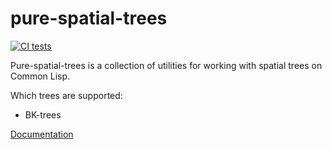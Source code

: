 pure-spatial-trees
==================
[![CI tests](https://github.com/shamazmazum/pure-spatial-trees/actions/workflows/test.yml/badge.svg)](https://github.com/shamazmazum/pure-spatial-trees/actions/workflows/test.yml)

Pure-spatial-trees is a collection of utilities for working with spatial trees
on Common Lisp.

Which trees are supported:
* BK-trees

[Documentation](https://shamazmazum.github.io/pure-spatial-trees/)
